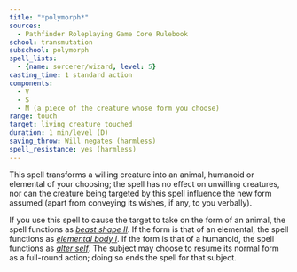 ```yaml
---
title: "*polymorph*"
sources:
  - Pathfinder Roleplaying Game Core Rulebook
school: transmutation
subschool: polymorph
spell_lists:
  - {name: sorcerer/wizard, level: 5}
casting_time: 1 standard action
components:
  - V
  - S
  - M (a piece of the creature whose form you choose)
range: touch
target: living creature touched
duration: 1 min/level (D)
saving_throw: Will negates (harmless)
spell_resistance: yes (harmless)
---
```


This spell transforms a willing creature into an animal, humanoid or elemental of your choosing; the spell has no effect on unwilling creatures, nor can the creature being targeted by this spell influence the new form assumed (apart from conveying its wishes, if any, to you verbally).

If you use this spell to cause the target to take on the form of an animal, the spell functions as [*beast shape II*](/spells/beast-shape-ii/). If the form is that of an elemental, the spell functions as [*elemental body I*](/spells/elemental-body-i/). If the form is that of a humanoid, the spell functions as [*alter self*](/spells/alter-self/). The subject may choose to resume its normal form as a full-round action; doing so ends the spell for that subject.

